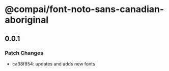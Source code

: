 # @compai/font-noto-sans-canadian-aboriginal

## 0.0.1
### Patch Changes

- ca38f854: updates and adds new fonts
